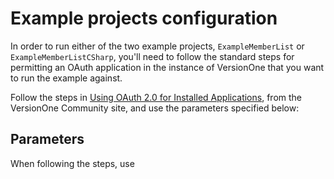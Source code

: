 Example projects configuration
==============================

In order to run either of the two example projects, `ExampleMemberList` or `ExampleMemberListCSharp`, you'll need to follow the standard steps for permitting an OAuth application in the instance of VersionOne that you want to run the example against.

Follow the steps in [Using OAuth 2.0 for Installed Applications](https://community.versionone.com/Developers/Developer-Library/Documentation/API/Security/Oauth_2.0_Authentication/Using_OAuth_2.0_for_Installed_Applications), from the VersionOne Community site, and use the parameters specified below:

Parameters
----------

When following the steps, use 
